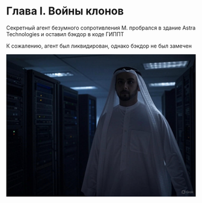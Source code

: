 # Глава I. Войны клонов

Секретный агент безумного сопротивления М. пробрался в здание Astra Technologies и оставил бэкдор в коде ГИППТ

К сожалению, агент был ликвидирован, однако бэкдор не был замечен

![img](./img1.jpg)
